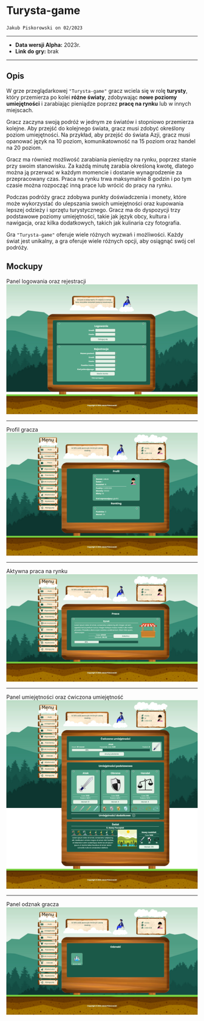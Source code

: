 # Turysta-game

`Jakub Piskorowski on 02/2023`

---

- **Data wersji Alpha:** 2023r.
- **Link do gry:** brak 

---

## Opis

W grze przeglądarkowej `"Turysta-game"` gracz wciela się w rolę **turysty**, który przemierza po kolei **różne światy**, zdobywając **nowe poziomy umiejętności** i zarabiając pieniądze poprzez **pracę na rynku** lub w innych miejscach.

Gracz zaczyna swoją podróż w jednym ze światów i stopniowo przemierza kolejne. Aby przejść do kolejnego świata, gracz musi zdobyć określony poziom umiejętności. Na przykład, aby przejść do świata Azji, gracz musi opanować język na 10 poziom, komunikatowność na 15 poziom oraz handel na 20 poziom.

Gracz ma również możliwość zarabiania pieniędzy na rynku, poprzez stanie przy swoim stanowisku. Za każdą minutę zarabia określoną kwotę, dlatego można ją przerwać w każdym momencie i dostanie wynagrodzenie za przepracowany czas. Praca na rynku trwa maksymalnie 8 godzin i po tym czasie można rozpocząć inną prace lub wrócić do pracy na rynku. 

Podczas podróży gracz zdobywa punkty doświadczenia i monety, które może wykorzystać do ulepszania swoich umiejętności oraz kupowania lepszej odzieży i sprzętu turystycznego. Gracz ma do dyspozycji trzy podstawowe poziomy umiejętności, takie jak język obcy, kultura i nawigacja, oraz kilka dodatkowych, takich jak kulinaria czy fotografia.

Gra `"Turysta-game"` oferuje wiele różnych wyzwań i możliwości. Każdy świat jest unikalny, a gra oferuje wiele różnych opcji, aby osiągnąć swój cel podróży.

## Mockupy

Panel logowania oraz rejestracji
![Panel logowania oraz rejestracji](./mockups/Start-Logowanie.png)

---

Profil gracza
![Profil gracza](./mockups/Profil.png)

---

Aktywna praca na rynku
![Praca](./mockups/Praca-progress.png)

---

Panel umiejętności oraz ćwiczona umiejętność 
![Panel umiejętności](./mockups/Umiejetnosci-aktywne-1.png)

---

Panel odznak gracza
![Odznaki](./mockups/Odznaki.png)


